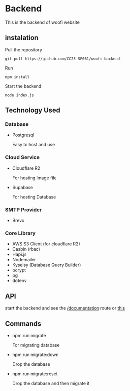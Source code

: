 # Backend

This is the backend of woofi website

## instalation

Pull the repository

```
git pull https://github.com/CC25-SF061/woofi-backend
```

Run

```
npm install
```

Start the backend

```
node index.js
```

## Technology Used

### Database

-   Postgresql
    <p>Easy to host and use</p>

### Cloud Service

-   Cloudflare R2
    <p>For hosting Image file</p>
-   Supabase
    <p>For hosting Database</p>

### SMTP Provider

-   Brevo

### Core Library

-   AWS S3 Client (for cloudflare R2)
-   Casbin (rbac)
-   Hapi.js
-   Nodemailer
-   Kyselsy (Database Query Builder)
-   bcrypt
-   pg
-   dotenv

## API

start the backend and see the [/documentation](http://localhost:8070) route
or [this](https://woofi.backend.woofi.id)

## Commands

-   npm run migrate
    <p>For migrating database</p>
-   npm run migrate:down
    <p>Drop the database</p>
-   npm run migrate:reset
    <p>Drop the database and then migrate it</p>
